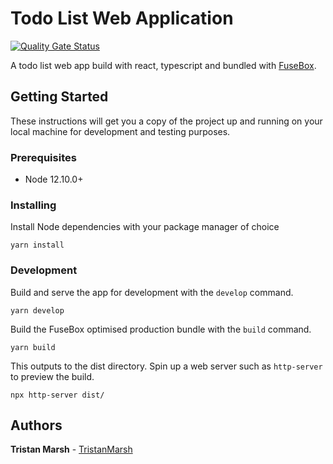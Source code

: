 # Todo List Web Application

[![Quality Gate Status](https://sonarcloud.io/api/project_badges/measure?project=tristanmarsh_todo-app-coding-challenge&metric=alert_status)](https://sonarcloud.io/dashboard?id=tristanmarsh_todo-app-coding-challenge)

A todo list web app build with react, typescript and bundled with [FuseBox](https://fuse-box.org).

## Getting Started

These instructions will get you a copy of the project up and running on your local machine for development and testing purposes.

### Prerequisites

- Node 12.10.0+

### Installing

Install Node dependencies with your package manager of choice

```
yarn install
```

### Development

Build and serve the app for development with the `develop` command.

```
yarn develop
```

Build the FuseBox optimised production bundle with the `build` command.

```
yarn build
```

This outputs to the dist directory. Spin up a web server such as `http-server` to preview the build.

```
npx http-server dist/
```

## Authors

**Tristan Marsh** - [TristanMarsh](https://github.com/tristanmarsh)
